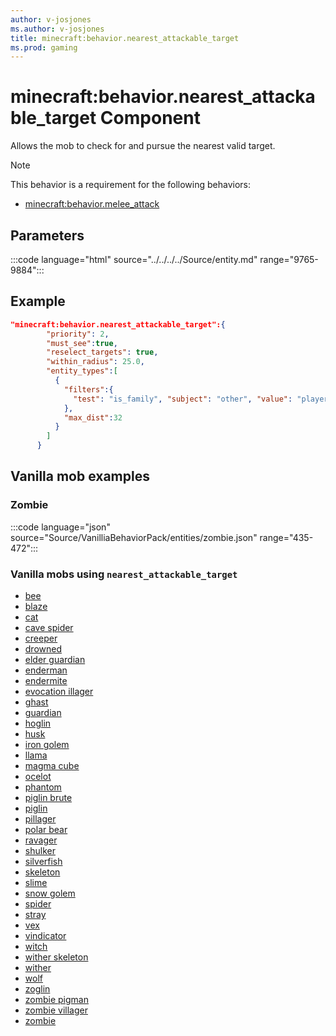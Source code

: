 ```yaml
---
author: v-josjones
ms.author: v-josjones
title: minecraft:behavior.nearest_attackable_target
ms.prod: gaming
---
```


# minecraft:behavior.nearest_attackable_target Component

Allows the mob to check for and pursue the nearest valid target.

> [!NOTE]
> This behavior is a requirement for the following behaviors:
>
>- [minecraft:behavior.melee_attack](Examples/EntityComponents/minecraftBehavior_melee_attack.md)

## Parameters

:::code language="html" source="../../../../Source/entity.md" range="9765-9884":::

## Example

```json
"minecraft:behavior.nearest_attackable_target":{
        "priority": 2,
        "must_see":true,
        "reselect_targets": true,
        "within_radius": 25.0,
        "entity_types":[
          {
            "filters":{
              "test": "is_family", "subject": "other", "value": "player"
            },
            "max_dist":32
          }
        ]
      }
```

## Vanilla mob examples

### Zombie

:::code language="json" source="Source/VanilliaBehaviorPack/entities/zombie.json" range="435-472":::

### Vanilla mobs using `nearest_attackable_target`

- [bee](Source/VanilliaBehaviorPack/entities/bee.json)
- [blaze](Source/VanilliaBehaviorPack/entities/blaze.json)
- [cat](Source/VanilliaBehaviorPack/entities/cat.json)
- [cave spider](Source/VanilliaBehaviorPack/entities/cave_spider.json)
- [creeper](Source/VanilliaBehaviorPack/entities/creeper.json)
- [drowned](Source/VanilliaBehaviorPack/entities/drowned.json)
- [elder guardian](Source/VanilliaBehaviorPack/entities/elder_guardian.json)
- [enderman](Source/VanilliaBehaviorPack/entities/enderman.json)
- [endermite](Source/VanilliaBehaviorPack/entities/endermite.json)
- [evocation illager](Source/VanilliaBehaviorPack/entities/evocation_illager.json)
- [ghast](Source/VanilliaBehaviorPack/entities/ghast.json)
- [guardian](Source/VanilliaBehaviorPack/entities/guardian.json)
- [hoglin](Source/VanilliaBehaviorPack/entities/hoglin.json)
- [husk](Source/VanilliaBehaviorPack/entities/husk.json)
- [iron golem](Source/VanilliaBehaviorPack/entities/iron_golem.json)
- [llama](Source/VanilliaBehaviorPack/entities/llama.json)
- [magma cube](Source/VanilliaBehaviorPack/entities/magma_cube.json)
- [ocelot](Source/VanilliaBehaviorPack/entities/ocelot.json)
- [phantom](Source/VanilliaBehaviorPack/entities/phantom.json)
- [piglin brute](Source/VanilliaBehaviorPack/entities/piglin_brute.json)
- [piglin](Source/VanilliaBehaviorPack/entities/piglin.json)
- [pillager](Source/VanilliaBehaviorPack/entities/pillager.json)
- [polar bear](Source/VanilliaBehaviorPack/entities/polar_bear.json)
- [ravager](Source/VanilliaBehaviorPack/entities/ravager.json)
- [shulker](Source/VanilliaBehaviorPack/entities/shulker.json)
- [silverfish](Source/VanilliaBehaviorPack/entities/silverfish.json)
- [skeleton](Source/VanilliaBehaviorPack/entities/skeleton.json)
- [slime](Source/VanilliaBehaviorPack/entities/slime.json)
- [snow golem](Source/VanilliaBehaviorPack/entities/snow_golem.json)
- [spider](Source/VanilliaBehaviorPack/entities/spider.json)
- [stray](Source/VanilliaBehaviorPack/entities/stray.json)
- [vex](Source/VanilliaBehaviorPack/entities/vex.json)
- [vindicator](Source/VanilliaBehaviorPack/entities/vindicator.json)
- [witch](Source/VanilliaBehaviorPack/entities/witch.json)
- [wither skeleton](Source/VanilliaBehaviorPack/entities/wither_skeleton.json)
- [wither](Source/VanilliaBehaviorPack/entities/wither.json)
- [wolf](Source/VanilliaBehaviorPack/entities/wolf.json)
- [zoglin](Source/VanilliaBehaviorPack/entities/zoglin.json)
- [zombie pigman](Source/VanilliaBehaviorPack/entities/zombie_pigman.json)
- [zombie villager](Source/VanilliaBehaviorPack/entities/zombie_villager.json)
- [zombie](Source/VanilliaBehaviorPack/entities/zombie.json)